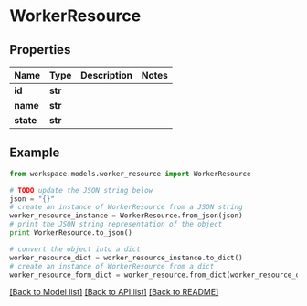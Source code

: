 # WorkerResource


## Properties
Name | Type | Description | Notes
------------ | ------------- | ------------- | -------------
**id** | **str** |  | 
**name** | **str** |  | 
**state** | **str** |  | 

## Example

```python
from workspace.models.worker_resource import WorkerResource

# TODO update the JSON string below
json = "{}"
# create an instance of WorkerResource from a JSON string
worker_resource_instance = WorkerResource.from_json(json)
# print the JSON string representation of the object
print WorkerResource.to_json()

# convert the object into a dict
worker_resource_dict = worker_resource_instance.to_dict()
# create an instance of WorkerResource from a dict
worker_resource_form_dict = worker_resource.from_dict(worker_resource_dict)
```
[[Back to Model list]](../README.md#documentation-for-models) [[Back to API list]](../README.md#documentation-for-api-endpoints) [[Back to README]](../README.md)


